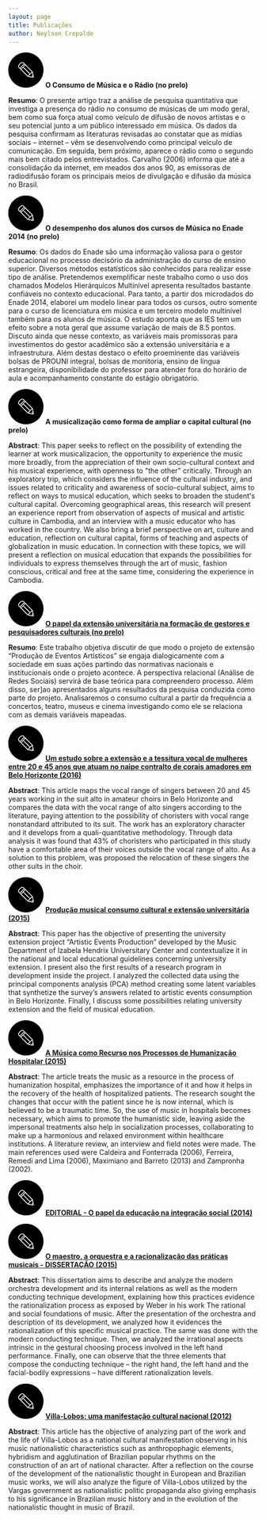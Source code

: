 ```yaml
---
layout: page
title: Publicações
author: Neylson Crepalde
---
```


![artigo](/img/lapis.png) **O Consumo de Música e o Rádio (no prelo)**

**Resumo**: O presente artigo traz a análise de pesquisa quantitativa que investiga a presença do rádio no consumo de músicas de um modo geral, bem como sua força atual como veículo de difusão de novos artistas e o seu potencial junto a um público interessado em música. Os dados da pesquisa confirmam as literaturas revisadas ao constatar que as mídias sociais – internet – vêm se desenvolvendo como principal veículo de comunicação. Em seguida, bem próximo, aparece o rádio como o segundo mais bem citado pelos entrevistados. Carvalho (2006) informa que até a consolidação da internet, em meados dos anos 90, as emissoras de radiodifusão foram os principais meios de divulgação e difusão da música no Brasil.

![artigo](/img/lapis.png) **O desempenho dos alunos dos cursos de Música no Enade 2014 (no prelo)**

**Resumo**: Os dados do Enade são uma informação valiosa para o gestor educacional no processo decisório da administração do curso de ensino superior. Diversos métodos estatísticos são conhecidos para realizar esse tipo de análise. Pretendemos exemplificar neste trabalho como o uso dos chamados Modelos Hierárquicos Multinível apresenta resultados bastante confiáveis no contexto educacional. Para tanto, a partir dos microdados do Enade 2014, elaborei um modelo linear para todos os cursos, outro somente para o curso de licenciatura em música e um terceiro modelo multinível também para os alunos de música. O estudo aponta que as IES tem um efeito sobre a nota geral que assume variação de mais de 8.5 pontos. Discuto ainda que nesse contexto, as variáveis mais promissoras para investimentos do gestor acadêmico são a extensão universitária e a infraestrutura. Além destas destaco o efeito proeminente das variáveis bolsas de PROUNI integral, bolsas de monitoria, ensino de língua estrangeira, disponibilidade do professor para atender fora do horário de aula e acompanhamento constante do estágio obrigatório.

![artigo](/img/lapis.png) **A musicalização como forma de ampliar o capital cultural (no prelo)**

**Abstract**: This paper seeks to reflect on the possibility of extending the learner at work musicalizacion, the opportunity to experience the music more broadly, from the appreciation of their own socio-cultural context and his musical experience, with openness to "the other" critically. Through an exploratory trip, which considers the influence of the cultural industry, and issues related to criticality and awareness of socio-cultural subject, aims to reflect on ways to musical education, which seeks to broaden the student's cultural capital. Overcoming geographical areas, this research will present an experience report from observation of aspects of musical and artistic culture in Cambodia, and an interview with a music educator who has worked in the country. We also bring a brief perspective on art, culture and education, reflection on cultural capital, forms of teaching and aspects of globalization in music education. In connection with these topics, we will present a reflection on musical education that expands the possibilities for individuals to express themselves through the art of music, fashion conscious, critical and free at the same time, considering the experience in Cambodia.

![artigo](/img/lapis.png) [**O papel da extensão universitária na formação de gestores e pesquisadores culturais (no prelo)**](http://neylsoncrepalde.wix.com/extensaopea#!quem-somos/uaytg)

**Resumo**: Este trabalho objetiva discutir de que modo o projeto de extensão “Produção de Eventos Artísticos” se engaja dialogicamente com a sociedade em suas ações partindo das normativas nacionais e institucionais onde o projeto acontece. A perspectiva relacional (Análise de Redes Sociais) servirá de base teórica para compreendero processo. Além disso, ser]ao apresentados alguns resultados da pesquisa conduzida como parte do projeto. Analisaremos o consumo cultural a partir da frequência a concertos, teatro, museus e cinema investigando como ele se relaciona com as demais variáveis mapeadas.



 ![artigo](/img/lapis.png) [**Um estudo sobre a extensão e a tessitura vocal de mulheres entre 20 e 45 anos que atuam no naipe contralto de corais amadores em Belo Horizonte (2016)**](http://bit.ly/1qgQpFN)

**Abstract**: This article maps the vocal range of singers between 20 and 45 years working in the suit alto in amateur choirs in Belo Horizonte and compares the data with the vocal range of alto singers according to the literature, paying attention to the possibility of choristers with vocal range nonstandard attributed to its suit. The work has an exploratory character and it develops from a quali-quantitative methodology. Through data analysis it was found that 43% of choristers who participated in this study have a comfortable area of their voices outside the vocal range of alto. As a solution to this problem, was proposed the relocation of these singers the other suits in the choir.



 ![artigo](/img/lapis.png) [**Produção musical consumo cultural e extensão universitária (2015)**](https://www.academia.edu/19892778/Musical_production_cultural_consumption_and_university_extension)

**Abstract**: This paper has the objective of presenting the university extension project “Artistic Events Production” developed by the Music Department of Izabela Hendrix Universitary Center and contextualize it in the national and local educational guidelines concerning university extension. I present also the first results of a research program in development inside the project. I analyzed the collected data using the principal components analysis (PCA) method creating some latent variables that synthetize the survey’s answers related to artistic events consumption in Belo Horizonte. Finally, I discuss some possibilities relating university extension and the field of musical education.



 ![artigo](/img/lapis.png) [**A Música como Recurso nos Processos de Humanização Hospitalar (2015)**](https://www.academia.edu/13453135/A_M%C3%BAsica_Como_Recurso_nos_Processos_de_Humaniza%C3%A7%C3%A3o_Hospitalar)

**Abstract**: The article treats the music as a resource in the process of humanization hospital, emphasizes the importance of it and how it helps in the recovery of the health of hospitalized patients. The research sought the changes that occur with the patient since he is now internal, which is believed to be a traumatic time. So, the use of music in hospitals becomes necessary, which aims to promote the humanistic side, leaving aside the impersonal treatments also help in socialization processes, collaborating to make up a harmonious and relaxed environment within healthcare institutions. A literature review, an interview and field notes were made. The main references used were Caldeira and Fonterrada (2006), Ferreira, Remedi and Lima (2006), Maximiano and Barreto (2013) and Zampronha (2002).



 ![artigo](/img/lapis.png) [**EDITORIAL - O papel da educação na integração social (2014)**](https://www.academia.edu/11415761/EDITORIAL_-_O_papel_da_educa%C3%A7%C3%A3o_na_integra%C3%A7%C3%A3o_social)



 ![artigo](/img/lapis.png) [**O maestro, a orquestra e a racionalização das práticas musicais - DISSERTAÇÃO (2015)**](https://www.academia.edu/11012264/O_maestro_a_orquestra_e_a_racionaliza%C3%A7%C3%A3o_das_pr%C3%A1ticas_musicais)

**Abstract**: This dissertation aims to describe and analyze the modern orchestra development and its internal relations as well as the modern conducting technique development, explaining how this practices evidence the rationalization process as exposed by Weber in his work The rational and social foundations of music. After the presentation of the orchestra and description of its development, we analyzed how it evidences the rationalization of this specific musical practice. The same was done with the modern conducting technique. Then, we analyzed the irrational aspects intrinsic in the gestural choosing process involved in the left hand performance. Finally, one can observe that the three elements that compose the conducting technique – the right hand, the left hand and the facial-bodily expressions – have different rationalization levels.



 ![artigo](/img/lapis.png) [**Villa-Lobos: uma manifestação cultural nacional (2012)**](https://www.academia.edu/3525478/Villa-Lobos_uma_manifesta%C3%A7%C3%A3o_cultural_nacional)

**Abstract**: This article has the objective of analyzing part of the work and the life of Villa-Lobos as a national cultural manifestation observing in his music nationalistic characteristics such as anthropophagic elements, hybridism and agglutination of Brazilian popular rhythms on the construction of an art of national character. After a reflection on the course of the development of the nationalistic thought in European and Brazilian music works, we will also analyze the figure of Villa-Lobos utilized by the Vargas government as nationalistic politic propaganda also giving emphasis to his significance in Brazilian music history and in the evolution of the nationalistic thought in music of Brazil.
